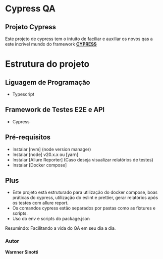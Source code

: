 # Cypress QA

## Projeto Cypress

Este projeto de cypress tem o intuito de faciliar e auxiliar os novos qas a este incrivel mundo do framework [**CYPRESS**](https://docs.cypress.io/guides/component-testing/overview)

# Estrutura do projeto

## Liguagem de Programação

-   Typescript

## Framework de Testes E2E e API

-   Cypress

## Pré-requisitos

-   Instalar [nvm] (node version manager)
-   Instalar [node] v20.x.x ou [yarn]
-   Instalar [Allure Reporter] (Caso deseja visualizar relatórios de testes)
-   Instalar [Docker compose]

## Plus

-   Este projeto está estruturado para utilização do docker compose, boas práticas do cypress, utilização do eslint e prettier, gerar relatórios após os testes com allure report.
-   Os comandos cypress estão separados por pastas como as fixtures e scripts.
-   Uso do env e scripts do package.json

Resumindo: Facilitando a vida do QA em seu dia a dia.

### Autor

**Warnner Sinotti**
